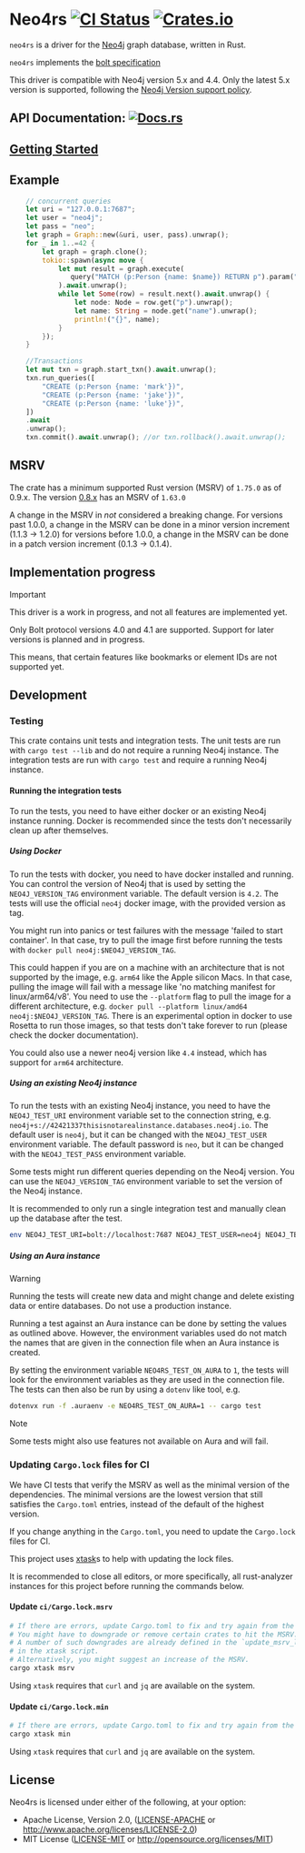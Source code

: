 # Neo4rs [![CI Status][ci-badge]][ci-url]  [![Crates.io][crates-badge]][crates-url]

[ci-badge]: https://github.com/neo4j-labs/neo4rs/actions/workflows/checks.yml/badge.svg
[ci-url]: https://github.com/neo4j-labs/neo4rs
[crates-badge]: https://img.shields.io/crates/v/neo4rs.svg?style=shield
[crates-url]: https://crates.io/crates/neo4rs
[docs-badge]: https://img.shields.io/badge/docs-latest-blue.svg?style=shield
[docs-url]: https://docs.rs/neo4rs

`neo4rs` is a driver for the [Neo4j](https://neo4j.com/) graph database, written in Rust.

`neo4rs` implements the [bolt specification](https://neo4j.com/docs/bolt/current/bolt/message/#messages-summary-41)

This driver is compatible with Neo4j version 5.x and 4.4.
Only the latest 5.x version is supported, following the [Neo4j Version support policy](https://neo4j.com/developer/kb/neo4j-supported-versions/).

## API Documentation: [![Docs.rs][docs-badge]][docs-url]

## [Getting Started](https://neo4j.com/docs/getting-started/languages-guides/community-drivers/#neo4j-rust)


## Example

```rust
    // concurrent queries
    let uri = "127.0.0.1:7687";
    let user = "neo4j";
    let pass = "neo";
    let graph = Graph::new(&uri, user, pass).unwrap();
    for _ in 1..=42 {
        let graph = graph.clone();
        tokio::spawn(async move {
            let mut result = graph.execute(
               query("MATCH (p:Person {name: $name}) RETURN p").param("name", "Mark")
            ).await.unwrap();
            while let Some(row) = result.next().await.unwrap() {
                let node: Node = row.get("p").unwrap();
                let name: String = node.get("name").unwrap();
                println!("{}", name);
            }
        });
    }

    //Transactions
    let mut txn = graph.start_txn().await.unwrap();
    txn.run_queries([
        "CREATE (p:Person {name: 'mark'})",
        "CREATE (p:Person {name: 'jake'})",
        "CREATE (p:Person {name: 'luke'})",
    ])
    .await
    .unwrap();
    txn.commit().await.unwrap(); //or txn.rollback().await.unwrap();
```

## MSRV

The crate has a minimum supported Rust version (MSRV) of `1.75.0` as of 0.9.x.
The version [0.8.x](https://crates.io/crates/neo4rs/0.8.0) has an MSRV of `1.63.0`

A change in the MSRV in *not* considered a breaking change.
For versions past 1.0.0, a change in the MSRV can be done in a minor version increment (1.1.3 -> 1.2.0)
for versions before 1.0.0, a change in the MSRV can be done in a patch version increment (0.1.3 -> 0.1.4).

## Implementation progress

> [!IMPORTANT]
> This driver is a work in progress, and not all features are implemented yet.

Only Bolt protocol versions 4.0 and 4.1 are supported.
Support for later versions is planned and in progress.

This means, that certain features like bookmarks or element IDs are not supported yet.

## Development

### Testing

This crate contains unit tests and integration tests.
The unit tests are run with `cargo test --lib` and do not require a running Neo4j instance.
The integration tests are run with `cargo test` and require a running Neo4j instance.

#### Running the integration tests

To run the tests, you need to have either docker or an existing Neo4j instance running.
Docker is recommended since the tests don't necessarily clean up after themselves.

##### Using Docker

To run the tests with docker, you need to have docker installed and running.
You can control the version of Neo4j that is used by setting the `NEO4J_VERSION_TAG` environment variable.
The default version is `4.2`.
The tests will use the official `neo4j` docker image, with the provided version as tag.

You might run into panics or test failures with the message 'failed to start container'.
In that case, try to pull the image first before running the tests with `docker pull neo4j:$NEO4J_VERSION_TAG`.

This could happen if you are on a machine with an architecture that is not supported by the image, e.g. `arm64` like the Apple silicon Macs.
In that case, pulling the image will fail with a message like 'no matching manifest for linux/arm64/v8'.
You need to use the `--platform` flag to pull the image for a different architecture, e.g. `docker pull --platform linux/amd64 neo4j:$NEO4J_VERSION_TAG`.
There is an experimental option in docker to use Rosetta to run those images, so that tests don't take forever to run (please check the docker documentation).

You could also use a newer neo4j version like `4.4` instead, which has support for `arm64` architecture.

##### Using an existing Neo4j instance

To run the tests with an existing Neo4j instance, you need to have the `NEO4J_TEST_URI` environment variable set to the connection string, e.g. `neo4j+s://42421337thisisnotarealinstance.databases.neo4j.io`.
The default user is `neo4j`, but it can be changed with the `NEO4J_TEST_USER` environment variable.
The default password is `neo`, but it can be changed with the `NEO4J_TEST_PASS` environment variable.

Some tests might run different queries depending on the Neo4j version.
You can use the `NEO4J_VERSION_TAG` environment variable to set the version of the Neo4j instance.

It is recommended to only run a single integration test and manually clean up the database after the test.

```sh
env NEO4J_TEST_URI=bolt://localhost:7687 NEO4J_TEST_USER=neo4j NEO4J_TEST_PASS=supersecret NEO4J_VERSION_TAG=5.8 cargo test --test <name of the integration test, see the file names in lib/tests/>
```

##### Using an Aura instance

> [!WARNING]
> Running the tests will create new data and might change and delete existing data or entire databases.
> Do not use a production instance.

Running a test against an Aura instance can be done by setting the values as outlined above.
However, the environment variables used do not match the names that are given in the connection file when an Aura instance is created.

By setting the environment variable `NEO4RS_TEST_ON_AURA` to `1`, the tests will look for the environment variables as they are used in the connection file.
The tests can then also be run by using a `dotenv` like tool, e.g.

```sh
dotenvx run -f .auraenv -e NEO4RS_TEST_ON_AURA=1 -- cargo test
```

> [!NOTE]
> Some tests might also use features not available on Aura and will fail.

### Updating `Cargo.lock` files for CI

We have CI tests that verify the MSRV as well as the minimal version of the dependencies.
The minimal versions are the lowest version that still satisfies the `Cargo.toml` entries, instead of the default of the highest version.

If you change anything in the `Cargo.toml`, you need to update the `Cargo.lock` files for CI.

This project uses [xtask](https://github.com/matklad/cargo-xtask#cargo-xtask)s to help with updating the lock files.

It is recommended to close all editors, or more specifically, all rust-analyzer instances for this project before running the commands below.

#### Update `ci/Cargo.lock.msrv`

```bash
# If there are errors, update Cargo.toml to fix and try again from the top.
# You might have to downgrade or remove certain crates to hit the MSRV.
# A number of such downgrades are already defined in the `update_msrv_lock` function
# in the xtask script.
# Alternatively, you might suggest an increase of the MSRV.
cargo xtask msrv
```

Using `xtask` requires that `curl` and `jq` are available on the system.


#### Update `ci/Cargo.lock.min`

```bash
# If there are errors, update Cargo.toml to fix and try again from the top.
cargo xtask min
```

Using `xtask` requires that `curl` and `jq` are available on the system.


## License

Neo4rs is licensed under either of the following, at your option:

 * Apache License, Version 2.0, ([LICENSE-APACHE](LICENSE-APACHE) or http://www.apache.org/licenses/LICENSE-2.0)
 * MIT License ([LICENSE-MIT](LICENSE-MIT) or http://opensource.org/licenses/MIT)
